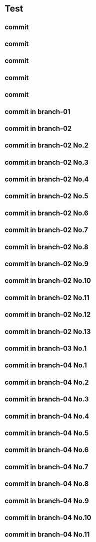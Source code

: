 # Test

## commit
## commit
## commit
## commit
## commit
## commit in branch-01
## commit in branch-02
## commit in branch-02 No.2
## commit in branch-02 No.3
## commit in branch-02 No.4
## commit in branch-02 No.5
## commit in branch-02 No.6
## commit in branch-02 No.7
## commit in branch-02 No.8
## commit in branch-02 No.9
## commit in branch-02 No.10
## commit in branch-02 No.11
## commit in branch-02 No.12
## commit in branch-02 No.13

## commit in branch-03 No.1

## commit in branch-04 No.1
## commit in branch-04 No.2
## commit in branch-04 No.3
## commit in branch-04 No.4
## commit in branch-04 No.5
## commit in branch-04 No.6
## commit in branch-04 No.7
## commit in branch-04 No.8
## commit in branch-04 No.9
## commit in branch-04 No.10
## commit in branch-04 No.11
